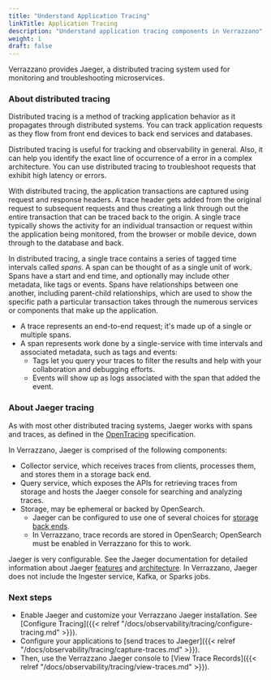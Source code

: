 ```yaml
---
title: "Understand Application Tracing"
linkTitle: Application Tracing
description: "Understand application tracing components in Verrazzano"
weight: 1
draft: false
---
```


Verrazzano provides Jaeger, a distributed tracing system used for monitoring and troubleshooting microservices.

### About distributed tracing
Distributed tracing is a method of tracking application behavior as it propagates through distributed systems.
You can track application requests as they flow from front end devices to back end services and databases.

Distributed tracing is useful for tracking and observability in general. Also, it can help you identify
the exact line of occurrence of a error in a complex architecture. You can use distributed tracing to troubleshoot
requests that exhibit high latency or errors.

With distributed tracing, the application transactions are captured using request and response headers. A trace header gets added from the original request to subsequent requests and thus creating a link through out the entire transaction that can be traced back to the origin. A single trace typically shows the activity for an individual transaction or request within the application being monitored, from the browser or mobile device, down through to the database and back.

In distributed tracing, a single trace contains a series of tagged time intervals called _spans_. A span can be thought of as a single unit of work. Spans have a start and end time, and optionally may include other metadata, like tags or events. Spans have relationships between one another, including parent-child relationships, which are used to show the specific path a particular transaction takes through the numerous services or components that make up the application.

- A trace represents an end-to-end request; it's made up of a single or multiple spans.
- A span represents work done by a single-service with time intervals and associated metadata, such as tags and events:
   - Tags let you query your traces to filter the results and help with your collaboration and debugging efforts.
   - Events will show up as logs associated with the span that added the event.

### About Jaeger tracing

As with most other distributed tracing systems, Jaeger works with spans and traces, as defined in the [OpenTracing](https://github.com/opentracing/specification/blob/master/specification.md) specification.

In Verrazzano, Jaeger is comprised of the following components:

- Collector service, which receives traces from clients, processes them, and stores them in a storage back end.
- Query service, which exposes the APIs for retrieving traces from storage and hosts the Jaeger console for searching and analyzing traces.
- Storage, may be ephemeral or backed by OpenSearch.
   - Jaeger can be configured to use one of several choices for [storage back ends](https://www.jaegertracing.io/docs/1.18/deployment/#storage-backends).
   - In Verrazzano, trace records are stored in OpenSearch; OpenSearch must be enabled in Verrazzano for this to work.

Jaeger is very configurable. See the Jaeger documentation for detailed information about Jaeger [features](https://www.jaegertracing.io/docs/1.44/features/) and [architecture](https://www.jaegertracing.io/docs/1.44/architecture/#architecture). In Verrazzano, Jaeger does not include the Ingester service, Kafka, or Sparks jobs.

### Next steps

- Enable Jaeger and customize your Verrazzano Jaeger installation. See [Configure Tracing]({{< relref "/docs/observability/tracing/configure-tracing.md" >}}).
- Configure your applications to [send traces to Jaeger]({{< relref "/docs/observability/tracing/capture-traces.md" >}}).
- Then, use the Verrazzano Jaeger console to [View Trace Records]({{< relref "/docs/observability/tracing/view-traces.md" >}}).

